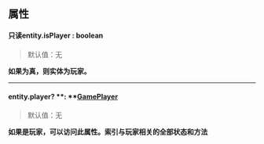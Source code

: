 
## 属性

#### 只读entity.isPlayer : boolean  
> 默认值：无

**如果为真，则实体为玩家。**

---


#### entity.player? **: **[**GamePlayer**](https://www.yuque.com/box3lab/api/inriuuvzg5yb54kv)
> 默认值：无

**如果是玩家，可以访问此属性。索引与玩家相关的全部状态和方法**

